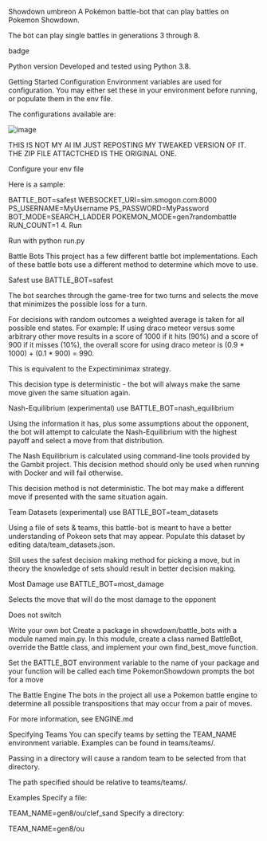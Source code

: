 Showdown umbreon
A Pokémon battle-bot that can play battles on Pokemon Showdown.

The bot can play single battles in generations 3 through 8.

badge

Python version
Developed and tested using Python 3.8.

Getting Started
Configuration
Environment variables are used for configuration. You may either set these in your environment before running, or populate them in the env file.

The configurations available are:

![image](https://github.com/ididoopsy123/Pokemon-showdown-ai/assets/87253312/52940924-860c-4230-b99b-8500840f64ee)

THIS IS NOT MY AI IM JUST REPOSTING MY TWEAKED VERSION OF IT. THE ZIP FILE ATTACTCHED IS THE ORIGINAL ONE.

Configure your env file

Here is a sample:

BATTLE_BOT=safest
WEBSOCKET_URI=sim.smogon.com:8000
PS_USERNAME=MyUsername
PS_PASSWORD=MyPassword
BOT_MODE=SEARCH_LADDER
POKEMON_MODE=gen7randombattle
RUN_COUNT=1
4. Run

Run with python run.py

Battle Bots
This project has a few different battle bot implementations. Each of these battle bots use a different method to determine which move to use.

Safest
use BATTLE_BOT=safest

The bot searches through the game-tree for two turns and selects the move that minimizes the possible loss for a turn.

For decisions with random outcomes a weighted average is taken for all possible end states. For example: If using draco meteor versus some arbitrary other move results in a score of 1000 if it hits (90%) and a score of 900 if it misses (10%), the overall score for using draco meteor is (0.9 * 1000) + (0.1 * 900) = 990.

This is equivalent to the Expectiminimax strategy.

This decision type is deterministic - the bot will always make the same move given the same situation again.

Nash-Equilibrium (experimental)
use BATTLE_BOT=nash_equilibrium

Using the information it has, plus some assumptions about the opponent, the bot will attempt to calculate the Nash-Equilibrium with the highest payoff and select a move from that distribution.

The Nash Equilibrium is calculated using command-line tools provided by the Gambit project. This decision method should only be used when running with Docker and will fail otherwise.

This decision method is not deterministic. The bot may make a different move if presented with the same situation again.

Team Datasets (experimental)
use BATTLE_BOT=team_datasets

Using a file of sets & teams, this battle-bot is meant to have a better understanding of Pokeon sets that may appear. Populate this dataset by editing data/team_datasets.json.

Still uses the safest decision making method for picking a move, but in theory the knowledge of sets should result in better decision making.

Most Damage
use BATTLE_BOT=most_damage

Selects the move that will do the most damage to the opponent

Does not switch

Write your own bot
Create a package in showdown/battle_bots with a module named main.py. In this module, create a class named BattleBot, override the Battle class, and implement your own find_best_move function.

Set the BATTLE_BOT environment variable to the name of your package and your function will be called each time PokemonShowdown prompts the bot for a move

The Battle Engine
The bots in the project all use a Pokemon battle engine to determine all possible transpositions that may occur from a pair of moves.

For more information, see ENGINE.md

Specifying Teams
You can specify teams by setting the TEAM_NAME environment variable. Examples can be found in teams/teams/.

Passing in a directory will cause a random team to be selected from that directory.

The path specified should be relative to teams/teams/.

Examples
Specify a file:

TEAM_NAME=gen8/ou/clef_sand
Specify a directory:

TEAM_NAME=gen8/ou
